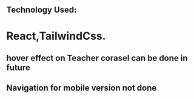 ## Technology Used:

# React,TailwindCss.

## hover effect on Teacher corasel can be done in future

## Navigation for mobile version not done
